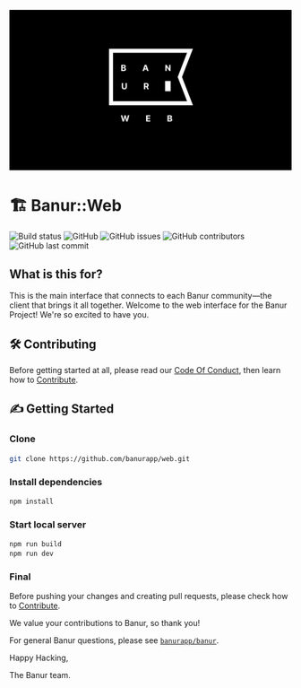 ![Banur for the Web](banur.png)


# 🏗 Banur::Web

![Build status](https://github.com/banurapp/interface-web/workflows/build/badge.svg)
![GitHub](https://img.shields.io/github/license/banurapp/interface-web)
![GitHub issues](https://img.shields.io/github/issues/banurapp/interface-web)
![GitHub contributors](https://img.shields.io/github/contributors/banurapp/interface-web)
![GitHub last commit](https://img.shields.io/github/last-commit/banurapp/interface-web)


## What is this for?

This is the main interface that connects to each Banur community—the client that brings it all together.
Welcome to the web interface for the Banur Project! We're so excited to have you.

## 🛠 Contributing

Before getting started at all, please read our [Code Of Conduct](CODE_OF_CONDUCT.md), then learn how to [Contribute](CONTRIBUTING.md).

## ✍️ Getting Started

### Clone

```bash
git clone https://github.com/banurapp/web.git
```

### Install dependencies

```bash
npm install
```

### Start local server

```bash
npm run build
npm run dev
```

### Final
Before pushing your changes and creating pull requests, please check how to [Contribute](CONTRIBUTING.md).

We value your contributions to Banur, so thank you!

For general Banur questions, please see [`banurapp/banur`](https://github.com/banurapp/banur).

Happy Hacking,

The Banur team.
